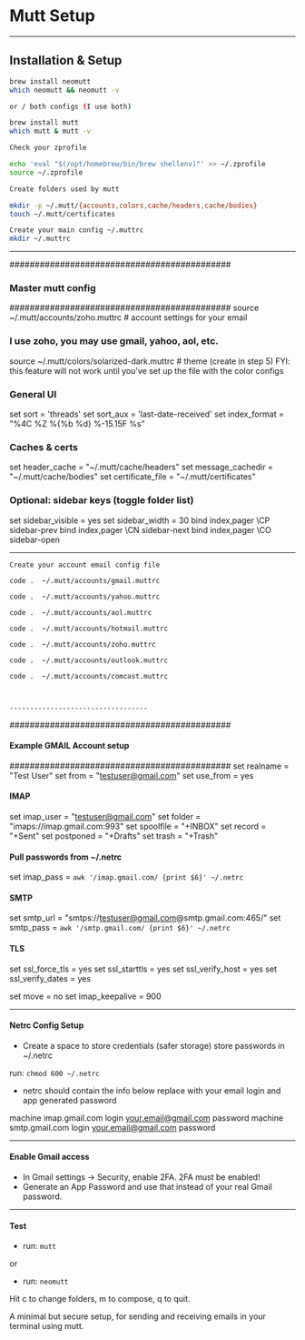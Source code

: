 # Mutt Setup

-----------------

## Installation & Setup

```bash
brew install neomutt
which neomutt && neomutt -v

or / both configs (I use both)

brew install mutt
which mutt & mutt -v 

Check your zprofile

echo 'eval "$(/opt/homebrew/bin/brew shellenv)"' >> ~/.zprofile
source ~/.zprofile

Create folders used by mutt

mkdir -p ~/.mutt/{accounts,colors,cache/headers,cache/bodies}
touch ~/.mutt/certificates

Create your main config ~/.muttrc
mkdir ~/.muttrc
```
--------------------------

############################################
### Master mutt config
############################################
source ~/.mutt/accounts/zoho.muttrc       # account settings for your email
### I use zoho, you may use gmail, yahoo, aol, etc.
source ~/.mutt/colors/solarized-dark.muttrc  # theme (create in step 5) FYI: this feature will not work until you've set up the file with the color configs

### General UI
set sort = 'threads'
set sort_aux = 'last-date-received'
set index_format = "%4C %Z %{%b %d} %-15.15F %s"

### Caches & certs
set header_cache     = "~/.mutt/cache/headers"
set message_cachedir = "~/.mutt/cache/bodies"
set certificate_file = "~/.mutt/certificates"

### Optional: sidebar keys (toggle folder list)
set sidebar_visible = yes
set sidebar_width   = 30
bind index,pager \CP sidebar-prev
bind index,pager \CN sidebar-next
bind index,pager \CO sidebar-open

-------------------------------
```
Create your account email config file

code .  ~/.mutt/accounts/gmail.muttrc

code .  ~/.mutt/accounts/yahoo.muttrc

code .  ~/.mutt/accounts/aol.muttrc

code .  ~/.mutt/accounts/hotmail.muttrc

code .  ~/.mutt/accounts/zoho.muttrc

code .  ~/.mutt/accounts/outlook.muttrc

code .  ~/.mutt/accounts/comcast.muttrc



----------------------------------
```

############################################
#### Example GMAIL Account setup 
############################################
set realname = "Test User"
set from     = "testuser@gmail.com"
set use_from = yes

#### IMAP
set imap_user = "testuser@gmail.com"
set folder    = "imaps://imap.gmail.com:993"
set spoolfile = "+INBOX"
set record    = "+Sent"
set postponed = "+Drafts"
set trash     = "+Trash"

#### Pull passwords from ~/.netrc
set imap_pass = `awk '/imap.gmail.com/ {print $6}' ~/.netrc`

#### SMTP
set smtp_url  = "smtps://testuser@gmail.com@smtp.gmail.com:465/"
set smtp_pass = `awk '/smtp.gmail.com/ {print $6}' ~/.netrc`

#### TLS
set ssl_force_tls   = yes
set ssl_starttls    = yes
set ssl_verify_host = yes
set ssl_verify_dates = yes

set move = no
set imap_keepalive = 900

----------------------------------------------

#### Netrc Config Setup

- Create a space to store credentials (safer storage) store passwords in ~/.netrc

run:
`chmod 600 ~/.netrc`


- netrc should contain the info below replace with your email login and app generated password 

machine imap.gmail.com login your.email@gmail.com password <APP PASSWORD>
machine smtp.gmail.com login your.email@gmail.com password <APP PASSWORD>

------------------------------------------------


#### Enable Gmail access
-	In Gmail settings → Security, enable 2FA. 2FA must be enabled!
-	Generate an App Password and use that instead of your real Gmail password.


---------------------------------------

#### Test 

- run: `mutt`

or 

- run: `neomutt` 

Hit c to change folders, m to compose, q to quit.

A minimal but secure setup, for sending and receiving emails in your terminal using mutt. 